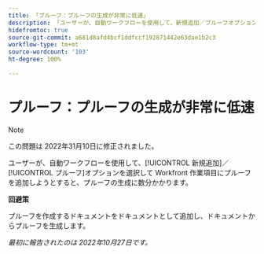 ```yaml
---
title: 「プルーフ：プルーフの生成が非常に低速」
description: 「ユーザーが、自動ワークフローを使用して、新規追加／プルーフオプションを選択して Workfront 作業項目にプルーフを追加しようとすると、プルーフの生成に数分かかります。」
hidefromtoc: true
source-git-commit: a681d8afd4bcf1ddfccf192871442e63dae1b2c3
workflow-type: tm+mt
source-wordcount: '103'
ht-degree: 100%

---
```



# プルーフ：プルーフの生成が非常に低速

>[!NOTE]
>
>この問題は 2022年31月10日に修正されました。

<!--This article is on the WF and WFP TOCs-->

ユーザーが、自動ワークフローを使用して、[!UICONTROL 新規追加]／[!UICONTROL プルーフ]オプションを選択して Workfront 作業項目にプルーフを追加しようとすると、プルーフの生成に数分かかります。

**回避策**

プルーフを作成するドキュメントをドキュメントとして追加し、ドキュメントからプルーフを生成します。

_最初に報告されたのは 2022年10月27日です。_

